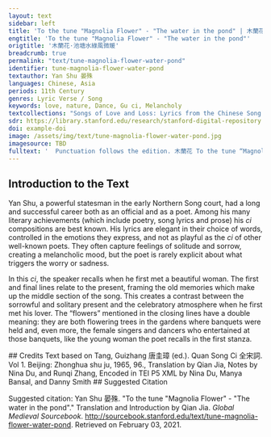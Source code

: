 ```yaml
---
layout: text
sidebar: left
title: 'To the tune "Magnolia Flower" - "The water in the pond" | 木蘭花·池塘水綠風微暖'
engtitle: 'To the tune "Magnolia Flower" - "The water in the pond"'
origtitle: '木蘭花·池塘水綠風微暖'
breadcrumb: true
permalink: "text/tune-magnolia-flower-water-pond"
identifier: tune-magnolia-flower-water-pond
textauthor: Yan Shu 晏殊
languages: Chinese, Asia
periods: 11th Century
genres: Lyric Verse / Song
keywords: love, nature, Dance, Gu ci, Melancholy
textcollections: "Songs of Love and Loss: Lyrics from the Chinese Song Dynasty, Love Songs of the Medieval World: Lyrics from Europe and Asia"
sdr: https://library.stanford.edu/research/stanford-digital-repository 
doi: example-doi 
image: /assets/img/text/tune-magnolia-flower-water-pond.jpg
imagesource: TBD 
fulltext: '  Punctuation follows the edition. 木蘭花 To the tune “Magnolia Flower” 池塘水綠風微暖。 The water in the pond is green, and the wind is slightly warm. 記得玉真初見面。 I remember meeting Yuzhen Generally refers to beautiful singers and dancers. for the first time. 重頭歌韻響錚琮， The double-head song If a tune has the same beat in its two stanzas, it is called a double-head song. is loud and emotional, 入破舞腰紅亂旋。 As it began the coda The greater songs in the Tang and Song dynasties usually consist of three chapters, and po is the name of the final chapter, which is usually with a quick tempo. The character literally means “to break in” or “to break apart.” , her waist swung and her red skirt swirled. 玉鉤闌下香階畔。 By the railings under the jade hooks The curtain over the doorway is hung on jade hooks. and in front of the fragrant steps, 醉後不知斜日晚。 I was drunk, not knowing that the sun had slanted and the time was late. 當時共我賞花人， The men who appreciated the flowers with me at that time, 點檢如今無一半。 Now as I count them, are fewer than half. '
---
```

## Introduction to the Text 
<p>Yan Shu, a powerful statesman in the early Northern Song court, had a long and successful career both as an official and as a poet. Among his many literary achievements (which include poetry, song lyrics and prose) his <em>ci</em> compositions are best known. His lyrics are elegant in their choice of words, controlled in the emotions they express, and not as playful as the <em>ci</em> of other well-known poets. They often capture feelings of solitude and sorrow, creating a melancholic mood, but the poet is rarely explicit about what triggers the worry or sadness.</p> <p>In this <em>ci</em>, the speaker recalls when he first met a beautiful woman. The first and final lines relate to the present, framing the old memories which make up the middle section of the song. This creates a contrast between the sorrowful and solitary present and the celebratory atmosphere when he first met his lover. The “flowers” mentioned in the closing lines have a double meaning: they are both flowering trees in the gardens where banquets were held and, even more, the female singers and dancers who entertained at those banquets, like the young woman the poet recalls in the first stanza.</p>
## Credits
Text based on Tang, Guizhang 唐圭璋 (ed.). Quan Song Ci 全宋詞. Vol 1. Beijing: Zhonghua shu ju, 1965, 96., 
Translation by Qian Jia, Notes by Nina Du,  and Runqi Zhang, 
Encoded in TEI P5 XML by Nina Du, Manya Bansal,  and Danny Smith
## Suggested Citation
<p>Suggested citation: Yan Shu 晏殊.  "To the tune "Magnolia Flower" - "The water in the pond"." Translation and Introduction by Qian Jia. <em>Global Medieval Sourcebook</em>. <a href="http://sourcebook.stanford.edu/text/tune-magnolia-flower-water-pond">http://sourcebook.stanford.edu/text/tune-magnolia-flower-water-pond</a>. Retrieved on February 03, 2021.</p>